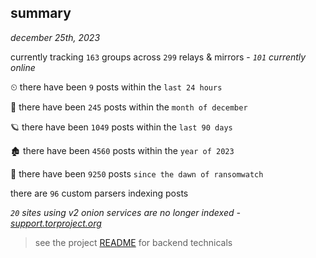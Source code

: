 
## summary
_december 25th, 2023_

currently tracking `163` groups across `299` relays & mirrors - _`101` currently online_

⏲ there have been `9` posts within the `last 24 hours`

🦈 there have been `245` posts within the `month of december`

🪐 there have been `1049` posts within the `last 90 days`

🏚 there have been `4560` posts within the `year of 2023`

🦕 there have been `9250` posts `since the dawn of ransomwatch`

there are `96` custom parsers indexing posts

_`20` sites using v2 onion services are no longer indexed - [support.torproject.org](https://support.torproject.org/onionservices/v2-deprecation/)_

> see the project [README](https://github.com/joshhighet/ransomwatch#ransomwatch--) for backend technicals
